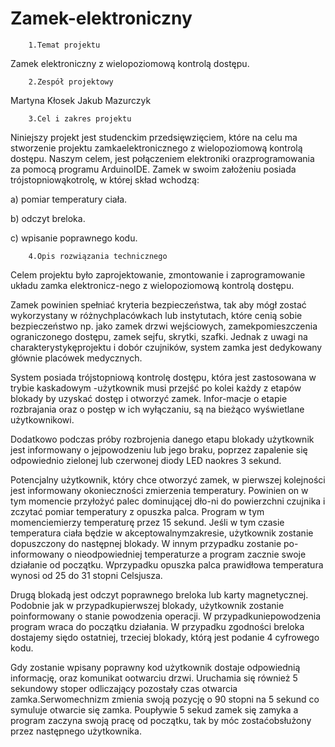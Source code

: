 # Zamek-elektroniczny

        1.Temat projektu
Zamek elektroniczny z wielopoziomową kontrolą dostępu.

        2.Zespół projektowy
Martyna Kłosek
Jakub Mazurczyk

        3.Cel i zakres projektu
Niniejszy projekt jest studenckim przedsięwzięciem, które na celu ma stworzenie projektu zamkaelektronicznego z wielopoziomową kontrolą dostępu. Naszym celem, jest połączeniem elektroniki orazprogramowania za pomocą programu ArduinoIDE. Zamek w swoim założeniu posiada trójstopniowąkotrolę, w której skład wchodzą:

a) pomiar temperatury ciała.

b) odczyt breloka.
        
c) wpisanie poprawnego kodu.

        4.Opis rozwiązania technicznego
Celem projektu było zaprojektowanie, zmontowanie i zaprogramowanie układu zamka elektronicz-nego z wielopoziomową kontrolą dostępu.

Zamek powinien spełniać kryteria bezpieczeństwa, tak aby mógł zostać wykorzystany w różnychplacówkach lub instytutach, które cenią sobie bezpieczeństwo np. jako zamek drzwi wejściowych, zamekpomieszczenia ograniczonego dostępu, zamek sejfu, skrytki, szafki. Jednak z uwagi na charakterystykęprojektu i dobór czujników, system zamka jest dedykowany głównie placówek medycznych.

System  posiada  trójstopniową  kontrolę  dostępu,  która  jest  zastosowana  w  trybie  kaskadowym  -użytkownik musi przejść po kolei każdy z etapów blokady by uzyskać dostęp i otworzyć zamek. Infor-macje o etapie rozbrajania oraz o postęp w ich wyłączaniu, są na bieżąco wyświetlane użytkownikowi.

Dodatkowo podczas próby rozbrojenia danego etapu blokady użytkownik jest informowany o jejpowodzeniu lub jego braku, poprzez zapalenie się odpowiednio zielonej lub czerwonej diody LED naokres 3 sekund.

Potencjalny  użytkownik,  który  chce  otworzyć  zamek,  w  pierwszej  kolejności  jest  informowany  okonieczności zmierzenia temperatury. Powinien on w tym momencie przyłożyć palec dominującej dło-ni do powierzchni czujnika i zczytać pomiar temperatury z opuszka palca. Program w tym momenciemierzy temperaturę przez 15 sekund. Jeśli w tym czasie temperatura ciała będzie w akceptowalnymzakresie, użytkownik zostanie dopuszczony do następnej blokady. W innym przypadku zostanie po-informowany  o  nieodpowiedniej  temperaturze  a  program  zacznie  swoje  działanie  od  początku.  Wprzypadku opuszka palca prawidłowa temperatura wynosi od 25 do 31 stopni Celsjusza.

Drugą blokadą jest odczyt poprawnego breloka lub karty magnetycznej. Podobnie jak w przypadkupierwszej blokady, użytkownik zostanie poinformowany o stanie powodzenia operacji. W przypadkuniepowodzenia program wraca do początku działania. W przypadku zgodności breloka dostajemy siędo ostatniej, trzeciej blokady, którą jest podanie 4 cyfrowego kodu.

Gdy zostanie wpisany poprawny kod użytkownik dostaje odpowiednią informację, oraz komunikat ootwarciu drzwi. Uruchamia się również 5 sekundowy stoper odliczający pozostały czas otwarcia zamka.Serwomechnizm zmienia swoją pozycję o 90 stopni na 5 sekund co symuluje otwarcie się zamka. Poupływie 5 sekud zamek się zamyka a program zaczyna swoją pracę od początku, tak by móc zostaćobsłużony przez następnego użytkownika.
